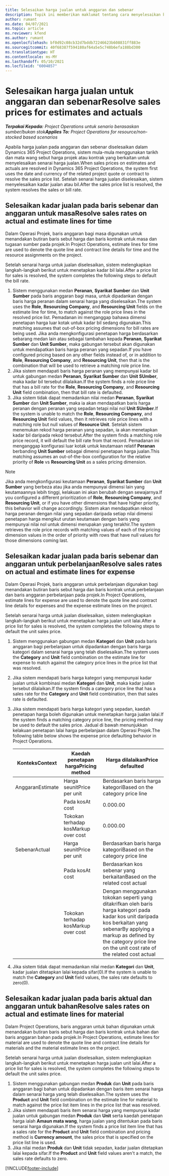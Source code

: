 ```yaml
---
title: Selesaikan harga jualan untuk anggaran dan sebenar
description: Topik ini memberikan maklumat tentang cara menyelesaikan kadar jualan untuk anggaran dan sebenar.
author: rumant
ms.date: 04/07/2021
ms.topic: article
ms.reviewer: kfend
ms.author: rumant
ms.openlocfilehash: bf0d92c08cb32d7bddb72246623b608831ff883e
ms.sourcegitcommit: 40f68387f594180af64a5e5c748b6efa188bd300
ms.translationtype: HT
ms.contentlocale: ms-MY
ms.lasthandoff: 05/10/2021
ms.locfileid: "6004857"
---
```

# <a name="resolve-sales-prices-for-estimates-and-actuals"></a><span data-ttu-id="ced26-103">Selesaikan harga jualan untuk anggaran dan sebenar</span><span class="sxs-lookup"><span data-stu-id="ced26-103">Resolve sales prices for estimates and actuals</span></span>

<span data-ttu-id="ced26-104">_**Terpakai Kepada:** Project Operations untuk senario berasaskan sumber/bukan stok_</span><span class="sxs-lookup"><span data-stu-id="ced26-104">_**Applies To:** Project Operations for resource/non-stocked based scenarios_</span></span>

<span data-ttu-id="ced26-105">Apabila harga jualan pada anggaran dan sebenar diselesaikan dalam Dynamics 365 Project Operations, sistem mula-mula menggunakan tarikh dan mata wang sebut harga projek atau kontrak yang berkaitan untuk menyelesaikan senarai harga jualan.</span><span class="sxs-lookup"><span data-stu-id="ced26-105">When sales prices on estimates and actuals are resolved in Dynamics 365 Project Operations, the system first uses the date and currency of the related project quote or contract to resolve the sales price list.</span></span> <span data-ttu-id="ced26-106">Setelah senarai harga jualan diselesaikan, sistem menyelesaikan kadar jualan atau bil.</span><span class="sxs-lookup"><span data-stu-id="ced26-106">After the sales price list is resolved, the system resolves the sales or bill rate.</span></span>

## <a name="resolve-sales-rates-on-actual-and-estimate-lines-for-time"></a><span data-ttu-id="ced26-107">Selesaikan kadar jualan pada baris sebenar dan anggaran untuk masa</span><span class="sxs-lookup"><span data-stu-id="ced26-107">Resolve sales rates on actual and estimate lines for time</span></span>

<span data-ttu-id="ced26-108">Dalam Operasi Projek, baris anggaran bagi masa digunakan untuk menandakan butiran baris sebut harga dan baris kontrak untuk masa dan tugasan sumber pada projek.</span><span class="sxs-lookup"><span data-stu-id="ced26-108">In Project Operations, estimate lines for time are used to denote the quote line and contract line details for time and the resource assignments on the project.</span></span>

<span data-ttu-id="ced26-109">Setelah senarai harga untuk jualan diselesaikan, sistem melengkapkan langkah-langkah berikut untuk menetapkan kadar bil lalai.</span><span class="sxs-lookup"><span data-stu-id="ced26-109">After a price list for sales is resolved, the system completes the following steps to default the bill rate.</span></span>

1. <span data-ttu-id="ced26-110">Sistem menggunakan medan **Peranan**, **Syarikat Sumber** dan **Unit Sumber** pada baris anggaran bagi masa, untuk dipadankan dengan baris harga peranan dalam senarai harga yang diselesaikan.</span><span class="sxs-lookup"><span data-stu-id="ced26-110">The system uses the **Role**, **Resourcing Company**, and **Resourcing Unit** fields on the estimate line for time, to match against the role price lines in the resolved price list.</span></span> <span data-ttu-id="ced26-111">Pemadanan ini menganggap bahawa dimensi penetapan harga luar kotak untuk kadar bil sedang digunakan.</span><span class="sxs-lookup"><span data-stu-id="ced26-111">This matching assumes that out-of-box pricing dimensions for bill rates are being used.</span></span> <span data-ttu-id="ced26-112">Jika anda mengkonfigurasi penetapan harga berdasarkan sebarang medan lain atau sebagai tambahan kepada **Peranan**, **Syarikat Sumber** dan **Unit Sumber**, maka gabungan tersebut akan digunakan untuk mendapatkan baris harga peranan yang sepadan.</span><span class="sxs-lookup"><span data-stu-id="ced26-112">If you have configured pricing based on any other fields instead of, or in addition to **Role**, **Resourcing Company**, and **Resourcing Unit**, then that is the combination that will be used to retrieve a matching role price line.</span></span>
2. <span data-ttu-id="ced26-113">Jika sistem mendapati baris harga peranan yang mempunyai kadar bil untuk gabungan medan **Peranan**, **Syarikat Sumber** dan **Unit SUmber**, maka kadar bil tersebut dilalaikan.</span><span class="sxs-lookup"><span data-stu-id="ced26-113">If the system finds a role price line that has a bill rate for the **Role**, **Resourcing Company**, and **Resourcing Unit** field combination, then that bill rate is defaulted.</span></span>
3. <span data-ttu-id="ced26-114">Jika sistem tidak dapat memadankan nilai medan **Peranan**, **Syarikat Sumber** dan **Unit Sumber**, maka ia akan mendapatkan baris harga peranan dengan peranan yang sepadan tetapi nilai nol **Unit SUmber**.</span><span class="sxs-lookup"><span data-stu-id="ced26-114">If the system is unable to match the **Role**, **Resourcing Company**, and **Resourcing Unit** field values, then it retrieves role price lines with a matching role but null values of **Resource Unit**.</span></span> <span data-ttu-id="ced26-115">Setelah sistem menemukan rekod harga peranan yang sepadan, ia akan menetapkan kadar bil daripada rekod tersebut.</span><span class="sxs-lookup"><span data-stu-id="ced26-115">After the system finds a matching role price record, it will default the bill rate from that record.</span></span> <span data-ttu-id="ced26-116">Pemadanan ini menganggap konfigurasi luar kotak untuk keutamaan relatif **Peranan** berbanding **Unit Sumber** sebagai dimensi penetapan harga jualan.</span><span class="sxs-lookup"><span data-stu-id="ced26-116">This matching assumes an out-of-the-box configuration for the relative priority of **Role** vs **Resourcing Unit** as a sales pricing dimension.</span></span>

> [!NOTE]
> <span data-ttu-id="ced26-117">Jika anda mengkonfigurasi keutamaan **Peranan**, **Syarikat Sumber** dan **Unit Sumber** yang berbeza atau jika anda mempunyai dimensi lain yang keutamaannya lebih tinggi, kelakuan ini akan berubah dengan sewajarnya.</span><span class="sxs-lookup"><span data-stu-id="ced26-117">If you configured a different prioritization of **Role**, **Resourcing Company**, and **Resourcing Unit**, or if you have other dimensions that have higher priority, this behavior will change accordingly.</span></span> <span data-ttu-id="ced26-118">Sistem akan mendapatkan rekod harga peranan dengan nilai yang sepadan daripada setiap nilai dimensi penetapan harga mengikut urutan keutamaan dengan baris yang mempunyai nilai nol untuk dimensi merupakan yang terakhir.</span><span class="sxs-lookup"><span data-stu-id="ced26-118">The system retrieves the role price records with matching values of each of the pricing dimension values in the order of priority with rows that have null values for those dimensions coming last.</span></span>

## <a name="resolve-sales-rates-on-actual-and-estimate-lines-for-expense"></a><span data-ttu-id="ced26-119">Selesaikan kadar jualan pada baris sebenar dan anggaran untuk perbelanjaan</span><span class="sxs-lookup"><span data-stu-id="ced26-119">Resolve sales rates on actual and estimate lines for expense</span></span>

<span data-ttu-id="ced26-120">Dalam Operasi Projek, baris anggaran untuk perbelanjaan digunakan bagi menandakan butiran baris sebut harga dan baris kontrak untuk perbelanjaan dan baris anggaran perbelanjaan pada projek.</span><span class="sxs-lookup"><span data-stu-id="ced26-120">In Project Operations, estimate lines for expense are used to denote the quote line and contract line details for expenses and the expense estimate lines on the project.</span></span>

<span data-ttu-id="ced26-121">Setelah senarai harga untuk jualan diselesaikan, sistem melengkapkan langkah-langkah berikut untuk menetapkan harga jualan unit lalai.</span><span class="sxs-lookup"><span data-stu-id="ced26-121">After a price list for sales is resolved, the system completes the following steps to default the unit sales price.</span></span>

1. <span data-ttu-id="ced26-122">Sistem menggunakan gabungan medan **Kategori** dan **Unit** pada baris anggaran bagi perbelanjaan untuk dipadankan dengan baris harga kategori dalam senarai harga yang telah diselesaikan.</span><span class="sxs-lookup"><span data-stu-id="ced26-122">The system uses the **Category** and **Unit** field combination on the estimate line for expense to match against the category price lines in the price list that was resolved.</span></span>
2. <span data-ttu-id="ced26-123">Jika sistem mendapati baris harga kategori yang mempunyai kadar jualan untuk kombinasi medan **Kategori** dan **Unit**, maka kadar jualan tersebut dilalaikan.</span><span class="sxs-lookup"><span data-stu-id="ced26-123">If the system finds a category price line that has a sales rate for the **Category** and **Unit** field combination, then that sales rate is defaulted.</span></span>
3. <span data-ttu-id="ced26-124">Jika sistem mendapati baris harga kategori yang sepadan, kaedah penetapan harga boleh digunakan untuk menetapkan harga jualan lalai.</span><span class="sxs-lookup"><span data-stu-id="ced26-124">If the system finds a matching category price line, the pricing method may be used to default the sales price.</span></span> <span data-ttu-id="ced26-125">Jadual di bawah menunjukkan kelakuan penetapan lalai harga perbelanjaan dalam Operasi Projek.</span><span class="sxs-lookup"><span data-stu-id="ced26-125">The following table below shows the expense price defaulting behavior in Project Operations.</span></span>

    | <span data-ttu-id="ced26-126">Konteks</span><span class="sxs-lookup"><span data-stu-id="ced26-126">Context</span></span> | <span data-ttu-id="ced26-127">Kaedah penetapan harga</span><span class="sxs-lookup"><span data-stu-id="ced26-127">Pricing method</span></span> | <span data-ttu-id="ced26-128">Harga dilalaikan</span><span class="sxs-lookup"><span data-stu-id="ced26-128">Price defaulted</span></span> |
    | --- | --- | --- |
    | <span data-ttu-id="ced26-129">Anggaran</span><span class="sxs-lookup"><span data-stu-id="ced26-129">Estimate</span></span> | <span data-ttu-id="ced26-130">Harga seunit</span><span class="sxs-lookup"><span data-stu-id="ced26-130">Price per unit</span></span> | <span data-ttu-id="ced26-131">Berdasarkan baris harga kategori</span><span class="sxs-lookup"><span data-stu-id="ced26-131">Based on the category price line</span></span> |
    | &nbsp; | <span data-ttu-id="ced26-132">Pada kos</span><span class="sxs-lookup"><span data-stu-id="ced26-132">At cost</span></span> | <span data-ttu-id="ced26-133">0.00</span><span class="sxs-lookup"><span data-stu-id="ced26-133">0.00</span></span> |
    | &nbsp; | <span data-ttu-id="ced26-134">Tokokan terhadap kos</span><span class="sxs-lookup"><span data-stu-id="ced26-134">Markup over cost</span></span> | <span data-ttu-id="ced26-135">0.00</span><span class="sxs-lookup"><span data-stu-id="ced26-135">0.00</span></span> |
    | <span data-ttu-id="ced26-136">Sebenar</span><span class="sxs-lookup"><span data-stu-id="ced26-136">Actual</span></span> | <span data-ttu-id="ced26-137">Harga seunit</span><span class="sxs-lookup"><span data-stu-id="ced26-137">Price per unit</span></span> | <span data-ttu-id="ced26-138">Berdasarkan baris harga kategori</span><span class="sxs-lookup"><span data-stu-id="ced26-138">Based on the category price line</span></span> |
    | &nbsp; | <span data-ttu-id="ced26-139">Pada kos</span><span class="sxs-lookup"><span data-stu-id="ced26-139">At cost</span></span> | <span data-ttu-id="ced26-140">Berdasarkan kos sebenar yang berkaitan</span><span class="sxs-lookup"><span data-stu-id="ced26-140">Based on the related cost actual</span></span> |
    | &nbsp; | <span data-ttu-id="ced26-141">Tokokan terhadap kos</span><span class="sxs-lookup"><span data-stu-id="ced26-141">Markup over cost</span></span> | <span data-ttu-id="ced26-142">Dengan menggunakan tokokan seperti yang ditakrifkan oleh baris harga kategori pada kadar kos unit daripada kos berkaitan yang sebenar</span><span class="sxs-lookup"><span data-stu-id="ced26-142">By applying a markup as defined by the category price line on the unit cost rate of the related cost actual</span></span> |

4. <span data-ttu-id="ced26-143">Jika sistem tidak dapat memadankan nilai medan **Kategori** dan **Unit**, kadar jualan ditetapkan lalai kepada sifar(0).</span><span class="sxs-lookup"><span data-stu-id="ced26-143">If the system is unable to match the **Category** and **Unit** field values, the sales rate defaults to zero(0).</span></span>

## <a name="resolve-sales-rates-on-actual-and-estimate-lines-for-material"></a><span data-ttu-id="ced26-144">Selesaikan kadar jualan pada baris aktual dan anggaran untuk bahan</span><span class="sxs-lookup"><span data-stu-id="ced26-144">Resolve sales rates on actual and estimate lines for material</span></span>

<span data-ttu-id="ced26-145">Dalam Project Operations, baris anggaran untuk bahan digunakan untuk menandakan butiran baris sebut harga dan baris kontrak untuk bahan dan baris anggaran bahan pada projek.</span><span class="sxs-lookup"><span data-stu-id="ced26-145">In Project Operations, estimate lines for material are used to denote the quote line and contract line details for materials and the material estimate lines on the project.</span></span>

<span data-ttu-id="ced26-146">Setelah senarai harga untuk jualan diselesaikan, sistem melengkapkan langkah-langkah berikut untuk menetapkan harga jualan unit lalai.</span><span class="sxs-lookup"><span data-stu-id="ced26-146">After a price list for sales is resolved, the system completes the following steps to default the unit sales price.</span></span>

1. <span data-ttu-id="ced26-147">Sistem menggunakan gabungan medan **Produk** dan **Unit** pada baris anggaran bagi bahan untuk dipadankan dengan baris item senarai harga dalam senarai harga yang telah diselesaikan.</span><span class="sxs-lookup"><span data-stu-id="ced26-147">The system uses the **Product** and **Unit** field combination on the estimate line for material to match against the price list item lines in the price list that was resolved.</span></span>
2. <span data-ttu-id="ced26-148">Jika sistem mendapati baris item senarai harga yang mempunyai kadar jualan untuk gabungan medan **Produk** dan **Unit** serta kaedah penetapan harga ialah **Amaun mata wang**, harga jualan yang ditentukan pada baris senarai harga digunakan.</span><span class="sxs-lookup"><span data-stu-id="ced26-148">If the system finds a price list item line that has a sales rate for the **Product** and **Unit** field combination and pricing method is **Currency amount**, the sales price that is specified on the price list line is used.</span></span>
3. <span data-ttu-id="ced26-149">Jika nilai medan **Produk** dan **Unit** tidak sepadan, kadar jualan ditetapkan lalai kepada sifar.</span><span class="sxs-lookup"><span data-stu-id="ced26-149">If the **Product** and **Unit** field values aren't a match, the sales rate defaults to zero.</span></span>



[!INCLUDE[footer-include](../includes/footer-banner.md)]
